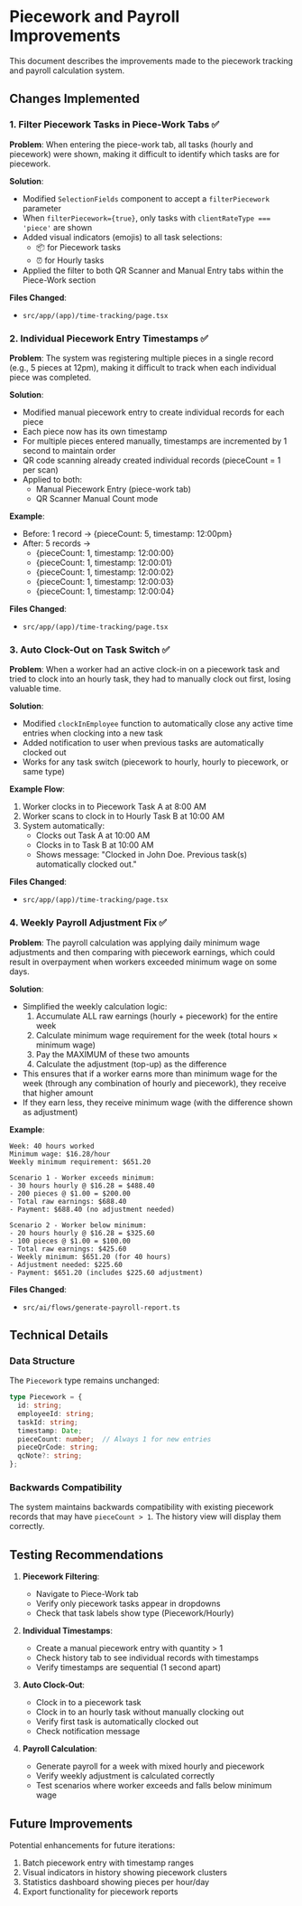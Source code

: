 # Piecework and Payroll Improvements

This document describes the improvements made to the piecework tracking and payroll calculation system.

## Changes Implemented

### 1. Filter Piecework Tasks in Piece-Work Tabs ✅

**Problem**: When entering the piece-work tab, all tasks (hourly and piecework) were shown, making it difficult to identify which tasks are for piecework.

**Solution**: 
- Modified `SelectionFields` component to accept a `filterPiecework` parameter
- When `filterPiecework={true}`, only tasks with `clientRateType === 'piece'` are shown
- Added visual indicators (emojis) to all task selections:
  - 📦 for Piecework tasks
  - ⏰ for Hourly tasks
- Applied the filter to both QR Scanner and Manual Entry tabs within the Piece-Work section

**Files Changed**:
- `src/app/(app)/time-tracking/page.tsx`

### 2. Individual Piecework Entry Timestamps ✅

**Problem**: The system was registering multiple pieces in a single record (e.g., 5 pieces at 12pm), making it difficult to track when each individual piece was completed.

**Solution**:
- Modified manual piecework entry to create individual records for each piece
- Each piece now has its own timestamp
- For multiple pieces entered manually, timestamps are incremented by 1 second to maintain order
- QR code scanning already created individual records (pieceCount = 1 per scan)
- Applied to both:
  - Manual Piecework Entry (piece-work tab)
  - QR Scanner Manual Count mode

**Example**:
- Before: 1 record → {pieceCount: 5, timestamp: 12:00pm}
- After: 5 records → 
  - {pieceCount: 1, timestamp: 12:00:00}
  - {pieceCount: 1, timestamp: 12:00:01}
  - {pieceCount: 1, timestamp: 12:00:02}
  - {pieceCount: 1, timestamp: 12:00:03}
  - {pieceCount: 1, timestamp: 12:00:04}

**Files Changed**:
- `src/app/(app)/time-tracking/page.tsx`

### 3. Auto Clock-Out on Task Switch ✅

**Problem**: When a worker had an active clock-in on a piecework task and tried to clock into an hourly task, they had to manually clock out first, losing valuable time.

**Solution**:
- Modified `clockInEmployee` function to automatically close any active time entries when clocking into a new task
- Added notification to user when previous tasks are automatically clocked out
- Works for any task switch (piecework to hourly, hourly to piecework, or same type)

**Example Flow**:
1. Worker clocks in to Piecework Task A at 8:00 AM
2. Worker scans to clock in to Hourly Task B at 10:00 AM
3. System automatically:
   - Clocks out Task A at 10:00 AM
   - Clocks in to Task B at 10:00 AM
   - Shows message: "Clocked in John Doe. Previous task(s) automatically clocked out."

**Files Changed**:
- `src/app/(app)/time-tracking/page.tsx`

### 4. Weekly Payroll Adjustment Fix ✅

**Problem**: The payroll calculation was applying daily minimum wage adjustments and then comparing with piecework earnings, which could result in overpayment when workers exceeded minimum wage on some days.

**Solution**:
- Simplified the weekly calculation logic:
  1. Accumulate ALL raw earnings (hourly + piecework) for the entire week
  2. Calculate minimum wage requirement for the week (total hours × minimum wage)
  3. Pay the MAXIMUM of these two amounts
  4. Calculate the adjustment (top-up) as the difference
- This ensures that if a worker earns more than minimum wage for the week (through any combination of hourly and piecework), they receive that higher amount
- If they earn less, they receive minimum wage (with the difference shown as adjustment)

**Example**:
```
Week: 40 hours worked
Minimum wage: $16.28/hour
Weekly minimum requirement: $651.20

Scenario 1 - Worker exceeds minimum:
- 30 hours hourly @ $16.28 = $488.40
- 200 pieces @ $1.00 = $200.00
- Total raw earnings: $688.40
- Payment: $688.40 (no adjustment needed)

Scenario 2 - Worker below minimum:
- 20 hours hourly @ $16.28 = $325.60
- 100 pieces @ $1.00 = $100.00
- Total raw earnings: $425.60
- Weekly minimum: $651.20 (for 40 hours)
- Adjustment needed: $225.60
- Payment: $651.20 (includes $225.60 adjustment)
```

**Files Changed**:
- `src/ai/flows/generate-payroll-report.ts`

## Technical Details

### Data Structure
The `Piecework` type remains unchanged:
```typescript
type Piecework = {
  id: string;
  employeeId: string;
  taskId: string;
  timestamp: Date;
  pieceCount: number;  // Always 1 for new entries
  pieceQrCode: string;
  qcNote?: string;
};
```

### Backwards Compatibility
The system maintains backwards compatibility with existing piecework records that may have `pieceCount > 1`. The history view will display them correctly.

## Testing Recommendations

1. **Piecework Filtering**:
   - Navigate to Piece-Work tab
   - Verify only piecework tasks appear in dropdowns
   - Check that task labels show type (Piecework/Hourly)

2. **Individual Timestamps**:
   - Create a manual piecework entry with quantity > 1
   - Check history tab to see individual records with timestamps
   - Verify timestamps are sequential (1 second apart)

3. **Auto Clock-Out**:
   - Clock in to a piecework task
   - Clock in to an hourly task without manually clocking out
   - Verify first task is automatically clocked out
   - Check notification message

4. **Payroll Calculation**:
   - Generate payroll for a week with mixed hourly and piecework
   - Verify weekly adjustment is calculated correctly
   - Test scenarios where worker exceeds and falls below minimum wage

## Future Improvements

Potential enhancements for future iterations:
1. Batch piecework entry with timestamp ranges
2. Visual indicators in history showing piecework clusters
3. Statistics dashboard showing pieces per hour/day
4. Export functionality for piecework reports
